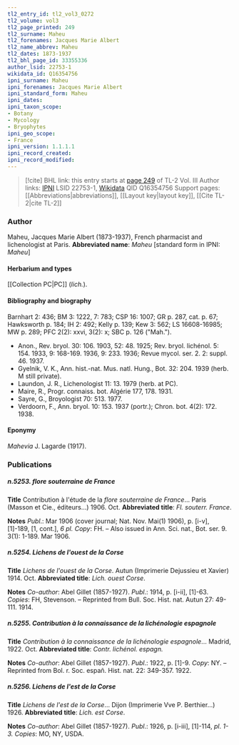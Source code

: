 ```yaml
---
tl2_entry_id: tl2_vol3_0272
tl2_volume: vol3
tl2_page_printed: 249
tl2_surname: Maheu
tl2_forenames: Jacques Marie Albert
tl2_name_abbrev: Maheu
tl2_dates: 1873-1937
tl2_bhl_page_id: 33355336
author_lsid: 22753-1
wikidata_id: Q16354756
ipni_surname: Maheu
ipni_forenames: Jacques Marie Albert
ipni_standard_form: Maheu
ipni_dates: 
ipni_taxon_scope: 
- Botany
- Mycology
- Bryophytes
ipni_geo_scope: 
- France
ipni_version: 1.1.1.1
ipni_record_created: 
ipni_record_modified:
---
```


> [!cite] BHL link: this entry starts at [page 249](https://www.biodiversitylibrary.org/page/33355336) of TL-2 Vol. III
> Author links: [IPNI](https://www.ipni.org/a/22753-1) LSID 22753-1, [Wikidata](https://www.wikidata.org/wiki/Q16354756) QID Q16354756
> Support pages: [[Abbreviations|abbreviations]], [[Layout key|layout key]], [[Cite TL-2|cite TL-2]]

### Author

Maheu, Jacques Marie Albert (1873-1937), French pharmacist and lichenologist at Paris. 
**Abbreviated name**: *Maheu* \[standard form in IPNI: *Maheu*\]

#### Herbarium and types

[[Collection PC|PC]] (*lich.*).

#### Bibliography and biography

Barnhart 2: 436; BM 3: 1222, 7: 783; CSP 16: 1007; GR p. 287, cat. p. 67; Hawksworth p. 184; IH 2: 492; Kelly p. 139; Kew 3: 562; LS 16608-16985; MW p. 289; PFC 2(2): xxvi, 3(2): x; SBC p. 126 ("Mah.").
- Anon., Rev. bryol. 30: 106. 1903, 52: 48. 1925; Rev. bryol. lichénol. 5: 154. 1933, 9: 168-169. 1936, 9: 233. 1936; Revue mycol. ser. 2. 2: suppl. 46. 1937.
- Gyelnik, V. K., Ann. hist.-nat. Mus. natl. Hung., Bot. 32: 204. 1939 (herb. M still private).
- Laundon, J. R., Lichenologist 11: 13. 1979 (herb. at PC).
- Maire, R., Progr. connaiss. bot. Algérie 177, 178. 1931.
- Sayre, G., Broyologist 70: 513. 1977.
- Verdoorn, F., Ann. bryol. 10: 153. 1937 (portr.); Chron. bot. 4(2): 172. 1938.

#### Eponymy

*Mahevia* J. Lagarde (1917).

### Publications

##### n.5253. flore souterraine de France

**Title**
Contribution à l'étude de la *flore souterraine de France*... Paris (Masson et Cie., éditeurs...) 1906. Oct.
**Abbreviated title**: *Fl. souterr. France*.

**Notes**
*Publ*.: Mar 1906 (cover journal; Nat. Nov. Mai(1) 1906), p. \[i-v\], \[1\]-189, \[1, cont.\], *6 pl. Copy*: FH. – Also issued in Ann. Sci. nat., Bot. ser. 9. 3(1): 1-189. Mar 1906.

##### n.5254. Lichens de l'ouest de la Corse

**Title**
*Lichens de l'ouest de la Corse*. Autun (Imprimerie Dejussieu et Xavier) 1914. Oct.
**Abbreviated title**: *Lich. ouest Corse*.

**Notes**
*Co-author*: Abel Gillet (1857-1927).
*Publ*.: 1914, p. \[i-ii\], \[1\]-63. *Copies*: FH, Stevenson. – Reprinted from Bull. Soc. Hist. nat. Autun 27: 49-111. 1914.

##### n.5255. Contribution à la connaissance de la lichénologie espagnole

**Title**
*Contribution à la connaissance de la lichénologie espagnole*... Madrid, 1922. Oct.
**Abbreviated title**: *Contr. lichénol. espagn.*

**Notes**
*Co-author*: Abel Gillet (1857-1927).
*Publ*.: 1922, p. \[1\]-9. *Copy*: NY. – Reprinted from Bol. r. Soc. españ. Hist. nat. 22: 349-357. 1922.

##### n.5256. Lichens de l'est de la Corse

**Title**
*Lichens de l'est de la Corse*... Dijon (Imprimerie Vve P. Berthier...) 1926.
**Abbreviated title**: *Lich. est Corse*.

**Notes**
*Co-author*: Abel Gillet (1857-1927).
*Publ*.: 1926, p. \[i-iii\], \[1\]-114, *pl*. *1-3. Copies*: MO, NY, USDA.

